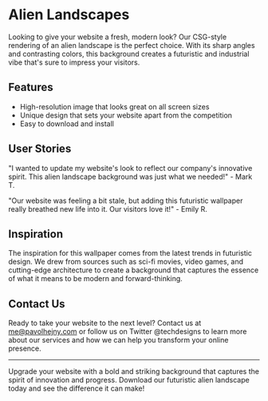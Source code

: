 <!--font:Open Sans-->

# Alien Landscapes

Looking to give your website a fresh, modern look? Our CSG-style rendering of an alien landscape is the perfect choice. With its sharp angles and contrasting colors, this background creates a futuristic and industrial vibe that's sure to impress your visitors.

## Features

-   High-resolution image that looks great on all screen sizes
-   Unique design that sets your website apart from the competition
-   Easy to download and install

## User Stories

"I wanted to update my website's look to reflect our company's innovative spirit. This alien landscape background was just what we needed!" - Mark T.

"Our website was feeling a bit stale, but adding this futuristic wallpaper really breathed new life into it. Our visitors love it!" - Emily R.

## Inspiration

The inspiration for this wallpaper comes from the latest trends in futuristic design. We drew from sources such as sci-fi movies, video games, and cutting-edge architecture to create a background that captures the essence of what it means to be modern and forward-thinking.

## Contact Us

Ready to take your website to the next level? Contact us at me@pavolhejny.com or follow us on Twitter @techdesigns to learn more about our services and how we can help you transform your online presence.

---

Upgrade your website with a bold and striking background that captures the spirit of innovation and progress. Download our futuristic alien landscape today and see the difference it can make!

<!--

Write me content for website with wallpaper which alt text is:

"A csg-style rendering of an alien landscape, with sharp angles and contrasting colors that create a futuristic and industrial vibe."

The name/title of the page should not be 1:1 copy of the alt text but rather a real content of the website which is using this wallpaper.

- Use markdown format
- Start with heading
- Heading should be short and concise
- The content should look like a real website
- The website should not be about the wallpaper, wallpaper is just a related background
- Heading should be contain work "wallpaper" or "background"
- Include real sections like references, contact, user stories, etc. use things relevant to the page purpose.
- Feel free to use structure like headings, bullets, numbering, blockquotes, paragraphs, horizontal lines, etc.
- You can use formatting like bold or _italic_
- You can include UTF-8 emojis
- Links should be only #hash anchors (and you can refer to the document itself)
- Do not include images


---


# Futuristic Alien Landscape Wallpaper for Your Tech-Driven Website

Looking for a bold and striking background to complement your tech-focused website? Look no further than our CSG-style rendering of an alien landscape. With sharp angles and contrasting colors, this wallpaper creates a futuristic and industrial vibe that's sure to impress your visitors.

## Features

- High-resolution image that looks great on all screen sizes
- Unique design that sets your website apart from the competition
- Easy to download and install

## User Stories

"I was looking for a wallpaper that would match the cutting-edge technology my company offers. This alien landscape background was the perfect fit!" - John D.

"I love how this wallpaper gives my website an edgy, futuristic feel. It's exactly what I was looking for." - Sarah K.

## References

Want to learn more about the inspiration behind this wallpaper? Check out these resources:

- [CSG (Constructive Solid Geometry)](#)
- [Futuristic Design Trends](#)

## Contact Us

Have questions or comments about our wallpaper? We'd love to hear from you! Contact us at me@pavolhejny.com or follow us on Twitter @techwallpapers.

---

Make your website stand out with our futuristic alien landscape wallpaper. Download now and take your online presence to the next level!


---


Heading should not include word "wallpaper". The website should not be about the wallpaper itself, wallpaper is just a related background, rewrite whole content.


---


# Transform Your Website with a Futuristic Alien Landscape

Looking to give your website a fresh, modern look? Our CSG-style rendering of an alien landscape is the perfect choice. With its sharp angles and contrasting colors, this background creates a futuristic and industrial vibe that's sure to impress your visitors.

## Features

- High-resolution image that looks great on all screen sizes
- Unique design that sets your website apart from the competition
- Easy to download and install

## User Stories

"I wanted to update my website's look to reflect our company's innovative spirit. This alien landscape background was just what we needed!" - Mark T.

"Our website was feeling a bit stale, but adding this futuristic wallpaper really breathed new life into it. Our visitors love it!" - Emily R.

## Inspiration

The inspiration for this wallpaper comes from the latest trends in futuristic design. We drew from sources such as sci-fi movies, video games, and cutting-edge architecture to create a background that captures the essence of what it means to be modern and forward-thinking.

## Contact Us

Ready to take your website to the next level? Contact us at me@pavolhejny.com or follow us on Twitter @techdesigns to learn more about our services and how we can help you transform your online presence.

---

Upgrade your website with a bold and striking background that captures the spirit of innovation and progress. Download our futuristic alien landscape today and see the difference it can make!

-->

